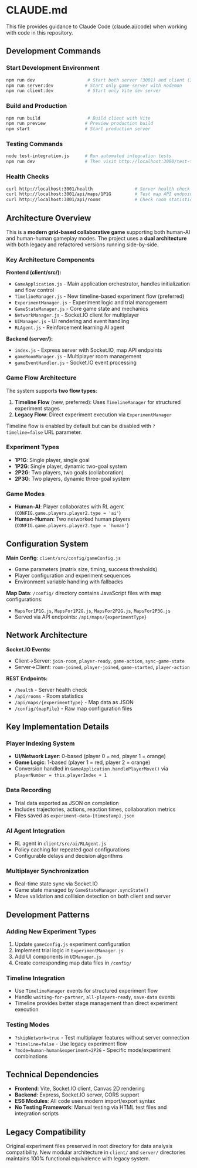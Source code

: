 # CLAUDE.md

This file provides guidance to Claude Code (claude.ai/code) when working with code in this repository.

## Development Commands

### Start Development Environment
```bash
npm run dev                    # Start both server (3001) and client (3000) concurrently
npm run server:dev            # Start only game server with nodemon
npm run client:dev             # Start only Vite dev server
```

### Build and Production
```bash
npm run build                  # Build client with Vite
npm run preview               # Preview production build
npm start                     # Start production server
```

### Testing Commands
```bash
node test-integration.js      # Run automated integration tests
npm run dev                   # Then visit http://localhost:3000/test-timeline-integration.html
```

### Health Checks
```bash
curl http://localhost:3001/health                # Server health check
curl http://localhost:3001/api/maps/1P1G         # Test map API endpoint
curl http://localhost:3001/api/rooms             # Check room statistics
```

## Architecture Overview

This is a **modern grid-based collaborative game** supporting both human-AI and human-human gameplay modes. The project uses a **dual architecture** with both legacy and refactored versions running side-by-side.

### Key Architecture Components

**Frontend (client/src/):**
- `GameApplication.js` - Main application orchestrator, handles initialization and flow control
- `TimelineManager.js` - New timeline-based experiment flow (preferred)
- `ExperimentManager.js` - Experiment logic and trial management
- `GameStateManager.js` - Core game state and mechanics
- `NetworkManager.js` - Socket.IO client for multiplayer
- `UIManager.js` - UI rendering and event handling
- `RLAgent.js` - Reinforcement learning AI agent

**Backend (server/):**
- `index.js` - Express server with Socket.IO, map API endpoints
- `gameRoomManager.js` - Multiplayer room management
- `gameEventHandler.js` - Socket.IO event processing

### Game Flow Architecture

The system supports **two flow types**:

1. **Timeline Flow** (new, preferred): Uses `TimelineManager` for structured experiment stages
2. **Legacy Flow**: Direct experiment execution via `ExperimentManager`

Timeline flow is enabled by default but can be disabled with `?timeline=false` URL parameter.

### Experiment Types
- **1P1G**: Single player, single goal
- **1P2G**: Single player, dynamic two-goal system  
- **2P2G**: Two players, two goals (collaboration)
- **2P3G**: Two players, dynamic three-goal system

### Game Modes
- **Human-AI**: Player collaborates with RL agent (`CONFIG.game.players.player2.type = 'ai'`)
- **Human-Human**: Two networked human players (`CONFIG.game.players.player2.type = 'human'`)

## Configuration System

**Main Config**: `client/src/config/gameConfig.js`
- Game parameters (matrix size, timing, success thresholds)
- Player configuration and experiment sequences
- Environment variable handling with fallbacks

**Map Data**: `/config/` directory contains JavaScript files with map configurations:
- `MapsFor1P1G.js`, `MapsFor1P2G.js`, `MapsFor2P2G.js`, `MapsFor2P3G.js`
- Served via API endpoints: `/api/maps/{experimentType}`

## Network Architecture

**Socket.IO Events:**
- Client→Server: `join-room`, `player-ready`, `game-action`, `sync-game-state`
- Server→Client: `room-joined`, `player-joined`, `game-started`, `player-action`

**REST Endpoints:**
- `/health` - Server health check
- `/api/rooms` - Room statistics  
- `/api/maps/{experimentType}` - Map data as JSON
- `/config/{mapFile}` - Raw map configuration files

## Key Implementation Details

### Player Indexing System
- **UI/Network Layer**: 0-based (player 0 = red, player 1 = orange)
- **Game Logic**: 1-based (player 1 = red, player 2 = orange)
- Conversion handled in `GameApplication.handlePlayerMove()` via `playerNumber = this.playerIndex + 1`

### Data Recording
- Trial data exported as JSON on completion
- Includes trajectories, actions, reaction times, collaboration metrics
- Files saved as `experiment-data-[timestamp].json`

### AI Agent Integration
- RL agent in `client/src/ai/RLAgent.js`
- Policy caching for repeated goal configurations
- Configurable delays and decision algorithms

### Multiplayer Synchronization
- Real-time state sync via Socket.IO
- Game state managed by `GameStateManager.syncState()`
- Move validation and collision detection on both client and server

## Development Patterns

### Adding New Experiment Types
1. Update `gameConfig.js` experiment configuration
2. Implement trial logic in `ExperimentManager.js`
3. Add UI components in `UIManager.js`
4. Create corresponding map data files in `/config/`

### Timeline Integration
- Use `TimelineManager` events for structured experiment flow
- Handle `waiting-for-partner`, `all-players-ready`, `save-data` events
- Timeline provides better stage management than direct experiment execution

### Testing Modes
- `?skipNetwork=true` - Test multiplayer features without server connection
- `?timeline=false` - Use legacy experiment flow
- `?mode=human-human&experiment=2P2G` - Specific mode/experiment combinations

## Technical Dependencies

- **Frontend**: Vite, Socket.IO client, Canvas 2D rendering
- **Backend**: Express, Socket.IO server, CORS support
- **ES6 Modules**: All code uses modern import/export syntax
- **No Testing Framework**: Manual testing via HTML test files and integration scripts

## Legacy Compatibility

Original experiment files preserved in root directory for data analysis compatibility. New modular architecture in `client/` and `server/` directories maintains 100% functional equivalence with legacy system.